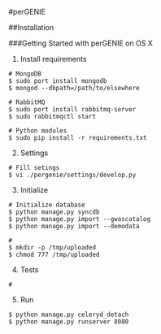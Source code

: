 #perGENIE

##Installation

###Getting Started with perGENIE on OS X

1. Install requirements

```
# MongoDB
$ sudo port install mongodb
$ mongod --dbpath=/path/to/elsewhere

# RabbitMQ
$ sudo port install rabbitmq-server
$ sudo rabbitmqctl start

# Python modules
$ sudo pip install -r requirements.txt
```

2. Settings

```
# Fill setings
$ vi ./pergenie/settings/develop.py
```

3. Initialize

```
# Initialize database
$ python manage.py syncdb
$ python manage.py import --gwascatalog
$ python manage.py import --demodata

#
$ mkdir -p /tmp/uploaded
$ chmod 777 /tmp/uploaded
```

4. Tests

```
#
```

5. Run

```
$ python manage.py celeryd_detach
$ python manage.py runserver 8080
```
